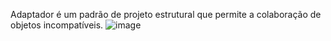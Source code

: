 Adaptador é um padrão de projeto estrutural que permite a colaboração de objetos incompatíveis.
![image](https://github.com/lucasrbr96/design-patterns/assets/25846020/970d9c7f-7d0a-44eb-9de4-2f38ab101c57)
